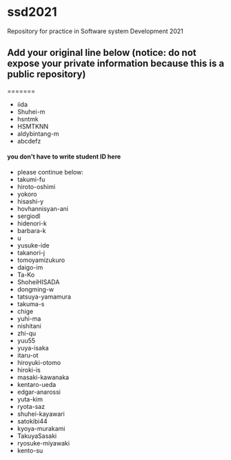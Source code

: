 # ssd2021
Repository for practice in Software system Development 2021
## Add your original line below (notice: do not expose your private information because this is a public repository)

=======
* iida
* Shuhei-m
* hsntmk
* HSMTKNN
* aldybintang-m
* abcdefz
#### you don't have to write student ID here
* please continue below:
* takumi-fu
* hiroto-oshimi
* yokoro
* hisashi-y
* hovhannisyan-ani
* sergiodl
* hidenori-k
* barbara-k
* u
* yusuke-ide
* takanori-j
* tomoyamizukuro
* daigo-im
* Ta-Ko
* ShoheiHISADA
* dongming-w
* tatsuya-yamamura
* takuma-s
* chige
* yuhi-ma
* nishitani
* zhi-qu
* yuu55
* yuya-isaka
* itaru-ot
* hiroyuki-otomo
* hiroki-is
* masaki-kawanaka
* kentaro-ueda
* edgar-anarossi
* yuta-kim
* ryota-saz
* shuhei-kayawari
* satokibi44
* kyoya-murakami
* TakuyaSasaki
* ryosuke-miyawaki
* kento-su
